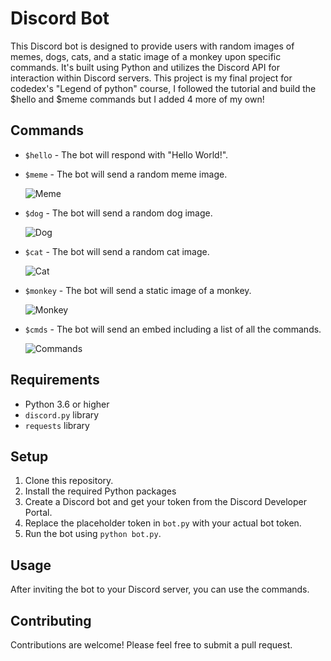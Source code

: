 # Discord Bot

This Discord bot is designed to provide users with random images of memes, dogs, cats, and a static image of a monkey upon specific commands. It's built using Python and utilizes the Discord API for interaction within Discord servers. This project is my final project for codedex's "Legend of python" course, I followed the tutorial and build the $hello and $meme commands but I added 4 more of my own!

## Commands

- `$hello` - The bot will respond with "Hello World!".

- `$meme` - The bot will send a random meme image.

  ![Meme](https://media.discordapp.net/attachments/984957728357220352/1253551562618306601/image.png?ex=6676445e&is=6674f2de&hm=7c9eef9c7e00bf0c6a0378d14a1ef2318cf4b0712494032ab74e8b011a355d2a&=&format=webp&quality=lossless "Meme Example")

- `$dog` - The bot will send a random dog image.

  ![Dog](https://media.discordapp.net/attachments/984957728357220352/1253551915803873402/image.png?ex=667644b2&is=6674f332&hm=856e2d7c56a742b804cc0850fe1356fca1c3dfbb14a1921f97f624f2eb21378b&=&format=webp&quality=lossless "Dog Example")

- `$cat` - The bot will send a random cat image.

  ![Cat](https://media.discordapp.net/attachments/984957728357220352/1253552421016309780/image.png?ex=6676452b&is=6674f3ab&hm=f3d1c4706edf9dbe0994ee7ed9cfdfd3a5aa45024f9e4c8c9b0b523f8f3bdf38&=&format=webp&quality=lossless "Cat Example")

- `$monkey` - The bot will send a static image of a monkey.

  ![Monkey](https://media.discordapp.net/attachments/984957728357220352/1253552618652041308/image.png?ex=6676455a&is=6674f3da&hm=5d974eb8e610fe15f2c3c090c21bfdc419d21d08b40785ffc39f546e659cfdd4&=&format=webp&quality=lossless&width=330&height=350 "Monkey Example")

- `$cmds` - The bot will send an embed including a list of all the commands.

  ![Commands](https://media.discordapp.net/attachments/984957728357220352/1253552781088915496/image.png?ex=66764580&is=6674f400&hm=bf0eee5483557b37cdcb279aeaebbbd6283f1671ffc7643258df88e59db1f2d8&=&format=webp&quality=lossless "Cmds Example")

## Requirements

- Python 3.6 or higher
- `discord.py` library
- `requests` library

## Setup

1. Clone this repository.
2. Install the required Python packages
3. Create a Discord bot and get your token from the Discord Developer Portal.
4. Replace the placeholder token in `bot.py` with your actual bot token.
5. Run the bot using `python bot.py`.

## Usage

After inviting the bot to your Discord server, you can use the commands.

## Contributing

Contributions are welcome! Please feel free to submit a pull request.
